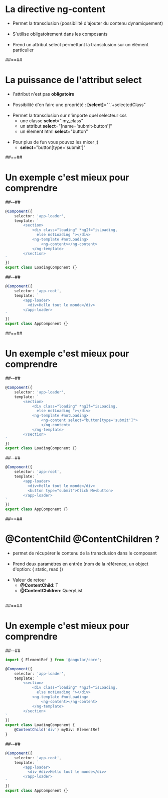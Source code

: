 # La directive ng-content

- Permet la transclusion (possibilité d'ajouter du contenu dynamiquement) <br><br>
- S'utilise obligatoirement dans les composants <br><br>
- Prend un attribut select permettant la transclusion sur un élément particulier

##==##

# La puissance de l'attribut select

- l'attribut n'est pas __obligatoire__<br><br>
- Possibilité d'en faire une propriété :  __[select]__="'.'+selectedClass"<br><br>
- Permet la transclusion sur n'importe quel selecteur css
    - une classe __select__=".my_class"
    - un attribut __select__="[name='submit-button']"
    - un élement html __select__="button" <br><br>
- Pour plus de fun vous pouvez les mixer ;)
    - __select__="button[type='submit']"

##==##

<!-- .slide: class="two-column-layout"-->

# Un exemple c'est mieux pour comprendre

##--##

<!-- .slide: class="with-code inconsolata" -->

````typescript
@Component({
    selector: 'app-loader',
    template: `
        <section>
            <div class="loading" *ngIf="isLoading,
              else notLoading "></div>
            <ng-template #notLoading>
                <ng-content></ng-content>
            </ng-template>
        </section>
`
})
export class LoadingComponent {}
````

<!-- .element: class="big-code"-->

##--##

<!-- .slide: class="with-code inconsolata" -->

````typescript
@Component({
    selector: 'app-root',
    template: `
        <app-loader>
          <div>Hello tout le monde</div>
        </app-loader>
`
})
export class AppComponent {}
````

<!-- .element: class="big-code"-->

##==##

<!-- .slide: class="two-column-layout"-->

# Un exemple c'est mieux pour comprendre

##--##

<!-- .slide: class="with-code inconsolata" -->

````typescript
@Component({
    selector: 'app-loader',
    template: `
        <section>
            <div class="loading" *ngIf="isLoading,
              else notLoading "></div>
            <ng-template #notLoading>
                <ng-content select="button[type='submit']">
                </ng-content>
            </ng-template>
        </section>
`
})
export class LoadingComponent {}
````

<!-- .element: class="big-code"-->

##--##

<!-- .slide: class="with-code inconsolata" -->

````typescript
@Component({
    selector: 'app-root',
    template: `
        <app-loader>
          <div>Hello tout le monde</div>
          <button type="submit">Click Me<button>
        </app-loader>
`
})
export class AppComponent {}
````

<!-- .element: class="big-code"-->

##==##

# __@ContentChild__ __@ContentChildren__ ?

- permet de récupérer le contenu de la transclusion dans le composant <br><br>
- Prend deux paramètres en entrée (nom de la référence, un object d'option: { static, read }) <br><br>
- Valeur de retour
    - __@ContentChild__: T
    - __@ContentChildren__: QueryList<T><br><br>

##==##

<!-- .slide: class="two-column-layout"-->

# Un exemple c'est mieux pour comprendre

##--##

<!-- .slide: class="with-code inconsolata" -->

````typescript
import { ElementRef } from '@angular/core';

@Component({
    selector: 'app-loader',
    template: `
        <section>
            <div class="loading" *ngIf="isLoading,
              else notLoading "></div>
            <ng-template #notLoading>
                <ng-content></ng-content>
            </ng-template>
        </section>
`
})
export class LoadingComponent {
    @ContentChild('div') myDiv: ElementRef
}
````

<!-- .element: class="medium-code"-->

##--##

<!-- .slide: class="with-code inconsolata" -->

````typescript
@Component({
    selector: 'app-root',
    template: `
        <app-loader>
          <div #div>Hello tout le monde</div>
        </app-loader>
`
})
export class AppComponent {}
````

<!-- .element: class="big-code"-->


